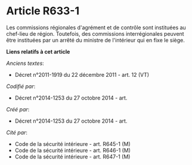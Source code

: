 # Article R633-1

Les commissions régionales d'agrément et de contrôle sont instituées au chef-lieu de région. Toutefois, des commissions
interrégionales peuvent être instituées par un arrêté du ministre de l'intérieur qui en fixe le siège.

**Liens relatifs à cet article**

_Anciens textes_:

  - Décret n°2011-1919 du 22 décembre 2011 - art. 12 (VT)

_Codifié par_:

  - Décret n°2014-1253 du 27 octobre 2014 - art.

_Créé par_:

  - Décret n°2014-1253 du 27 octobre 2014 - art.

_Cité par_:

  - Code de la sécurité intérieure - art. R645-1 (M)
  - Code de la sécurité intérieure - art. R646-1 (M)
  - Code de la sécurité intérieure - art. R647-1 (M)
